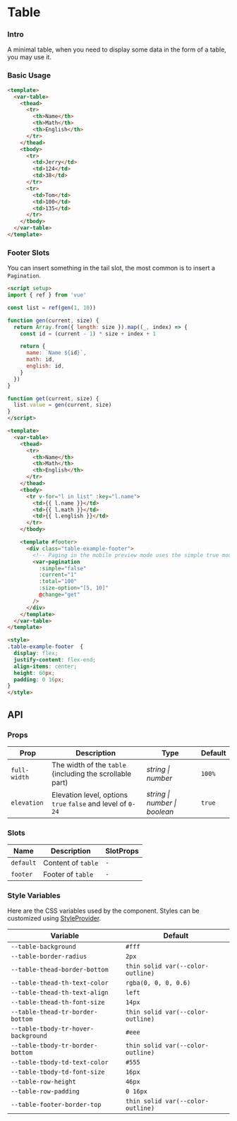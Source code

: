 # Table

### Intro

A minimal table, when you need to display some data in the form of a table, you may use it.

### Basic Usage

```html
<template>
  <var-table>
    <thead>
      <tr>
        <th>Name</th>
        <th>Math</th>
        <th>English</th>
      </tr>
    </thead>
    <tbody>
      <tr>
        <td>Jerry</td>
        <td>124</td>
        <td>38</td>
      </tr> 
      <tr>
        <td>Tom</td>
        <td>100</td>
        <td>135</td>
      </tr>
    </tbody>
  </var-table>
</template>
```

### Footer Slots

You can insert something in the tail slot, the most common is to insert a `Pagination`.

```html
<script setup>
import { ref } from 'vue'

const list = ref(gen(1, 10))

function gen(current, size) {
  return Array.from({ length: size }).map((_, index) => {
    const id = (current - 1) * size + index + 1

    return {
      name: `Name ${id}`,
      math: id,
      english: id,
    }
  })
}

function get(current, size) {
  list.value = gen(current, size)
}
</script>

<template>
  <var-table>
    <thead>
      <tr>
        <th>Name</th>
        <th>Math</th>
        <th>English</th>
      </tr>
    </thead>
    <tbody>
      <tr v-for="l in list" :key="l.name">
        <td>{{ l.name }}</td>
        <td>{{ l.math }}</td>
        <td>{{ l.english }}</td>
      </tr>
    </tbody>

    <template #footer>
      <div class="table-example-footer">
        <!-- Paging in the mobile preview mode uses the simple true mode, which is more friendly to small screen devices -->
        <var-pagination
          :simple="false"
          :current="1"
          :total="100"
          :size-option="[5, 10]"
          @change="get"
        />
      </div>
    </template>
  </var-table>
</template>

<style>
.table-example-footer  {
  display: flex;
  justify-content: flex-end;
  align-items: center;
  height: 60px;
  padding: 0 16px;
}
</style>
```

## API

### Props

| Prop         | Description | Type | Default |
|--------------| -------------- | -------- | ---------- |
| `full-width` | The width of the `table` (including the scrollable part) | _string \| number_ | `100%` |
| `elevation` | Elevation level, options `true` `false` and level of `0-24` | _string \| number \| boolean_|   `true`    |

### Slots

| Name | Description | SlotProps |
| ----- | -------------- | -------- |
| `default` | Content of `table` | `-` |
| `footer` | Footer of `table` | `-` |

### Style Variables

Here are the CSS variables used by the component. Styles can be customized using [StyleProvider](#/en-US/style-provider).

| Variable | Default |
| --- | --- |
| `--table-background` | `#fff` |
| `--table-border-radius` | `2px` |
| `--table-thead-border-bottom` | `thin solid var(--color-outline)` |
| `--table-thead-th-text-color` | `rgba(0, 0, 0, 0.6)` |
| `--table-thead-th-text-align` | `left` |
| `--table-thead-th-font-size` | `14px` |
| `--table-thead-tr-border-bottom` | `thin solid var(--color-outline)` |
| `--table-tbody-tr-hover-background` | `#eee` |
| `--table-tbody-tr-border-bottom` | `thin solid var(--color-outline)` |
| `--table-tbody-td-text-color` | `#555` |
| `--table-tbody-td-font-size` | `16px` |
| `--table-row-height` | `46px` |
| `--table-row-padding` | `0 16px` |
| `--table-footer-border-top` | `thin solid var(--color-outline)` |
